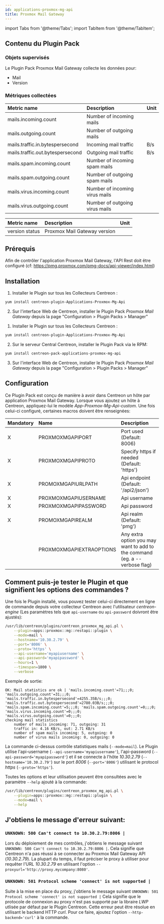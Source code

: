```yaml
---
id: applications-proxmox-mg-api
title: Proxmox Mail Gateway
---
```

import Tabs from '@theme/Tabs';
import TabItem from '@theme/TabItem';


## Contenu du Plugin Pack

### Objets supervisés

Le Plugin Pack Proxmox Mail Gateway collecte les données pour:
* Mail
* Version

### Métriques collectées

<Tabs groupId="sync">
<TabItem value="Mail" label="Mail">

| Metric name                      | Description                    | Unit |
| :------------------------------- | :----------------------------- | :--- |
| mails.incoming.count             | Number of incoming mails       |      |
| mails.outgoing.count             | Number of outgoing mails       |      |
| mails.traffic.in.bytespersecond  | Incoming mail traffic          | B/s  |
| mails.traffic.out.bytespersecond | Outgoing mail traffic          | B/s  |
| mails.spam.incoming.count        | Number of incoming spam mails  |      |
| mails.spam.outgoing.count        | Number of outgoing spam mails  |      |
| mails.virus.incoming.count       | Number of incoming virus mails |      |
| mails.virus.outgoing.count       | Number of outgoing virus mails |      |

</TabItem>
<TabItem value="Version" label="Version">

| Metric name     | Description                  | Unit |
| :-------------- | :--------------------------- | :--- |
| version status  | Proxmox Mail Gateway version |      |

</TabItem>
</Tabs>

## Prérequis

Afin de contrôler l'application Proxmox Mail Gateway, l'API Rest doit être configuré (cf: https://pmg.proxmox.com/pmg-docs/api-viewer/index.html)

## Installation

<Tabs groupId="sync">
<TabItem value="Online License" label="Online License">

1. Installer le Plugin sur tous les Collecteurs Centreon :

```bash
yum install centreon-plugin-Applications-Proxmox-Mg-Api
```

2. Sur l'interface Web de Centreon, installer le Plugin Pack *Proxmox Mail Gateway* depuis la page "Configuration > Plugin Packs > Manager"

</TabItem>
<TabItem value="Offline License" label="Offline License">

1. Installer le Plugin sur tous les Collecteurs Centreon :

```bash
yum install centreon-plugin-Applications-Proxmox-Mg-Api
```

2. Sur le serveur Central Centreon, installer le Plugin Pack via le RPM:

```bash
yum install centreon-pack-applications-proxmox-mg-api
```

3. Sur l'interface Web de Centreon, installer le Plugin Pack *Proxmox Mail Gateway* depuis la page "Configuration > Plugin Packs > Manager"

</TabItem>
</Tabs>

## Configuration

Ce Plugin Pack est conçu de manière à avoir dans Centreon un hôte par application Proxmox Mail Gateway.
Lorsque vous ajoutez un hôte à Centreon, appliquez-lui le modèle *App-Proxmox-Mg-Api-custom*. 
Une fois celui-ci configuré, certaines macros doivent être renseignées:

| Mandatory | Name                     | Description                                                                |
| :-------- | :----------------------- | :------------------------------------------------------------------------- |
| X         | PROXMOXMGAPIPORT         | Port used (Default: 8006)                                                  |
| X         | PROXMOXMGAPIPROTO        | Specify https if needed (Default: 'https')                                 |
| X         | PROMOXMGAPIURLPATH       | Api endpoint (Default: '/api2/json')                                       |
| X         | PROXMOXMGAPIUSERNAME     | Api username                                                               |
| X         | PROXMOXMGAPIPASSWORD     | Api password                                                               |
| X         | PROMOXMGAPIREALM         | Api realm (Default: 'pmg')                                                 |
|           | PROXMOXMGAPIEXTRAOPTIONS | Any extra option you may want to add to the command (eg. a --verbose flag) |

## Comment puis-je tester le Plugin et que signifient les options des commandes ?

Une fois le Plugin installé, vous pouvez tester celui-ci directement en ligne de commande depuis votre collecteur Centreon avec l'utilisateur *centreon-engine*
(Les paramètres tels que ```api-username``` ou ```api-password``` doivront être ajustés):

```bash
/usr/lib/centreon/plugins/centreon_proxmox_mg_api.pl \
    --plugin=apps::proxmox::mg::restapi::plugin \
    --mode=mail \
    --hostname='10.30.2.79' \
    --port='8006' \
    --proto='https' \
    --api-username='myapiusername' \
    --api-password='myapipassword' \
    --hours=1 \
    --timespan=1800 \
    --verbose
```

Exemple de sortie:
```
OK: Mail statistics are ok | 'mails.incoming.count'=71;;;0; 'mails.outgoing.count'=31;;;0; 'mails.traffic.in.bytespersecond'=4255.35B/s;;;0; 'mails.traffic.out.bytespersecond'=2780.03B/s;;;0; 'mails.spam.incoming.count'=5;;;0; 'mails.spam.outgoing.count'=0;;;0; 'mails.virus.incoming.count'=0;;;0; 'mails.virus.outgoing.count'=0;;;0;
checking mail statistics
    number of mails incoming: 71, outgoing: 31
    traffic in: 4.16 KB/s, out: 2.71 KB/s
    number of spam mails incoming: 5, outgoing: 0
    number of virus mails incoming: 0, outgoing: 0
```

La commande ci-dessus contrôle statistiques mails (```--mode=mail```).
Le Plugin utilise l'api-username (```--api-username='myapiusername'```), l'api-password (```--api-password='myapipassword'```)
et il se connecte à l'hôte _10.30.2.79_ (```--hostname='10.30.2.79'```) sur le port _8006_ (```--port='8006'```) utilisant le protocol _https_ (```--proto='https'```).

Toutes les options et leur utilisation peuvent être consultées avec le paramètre ```--help``` ajouté à la commande:

```bash
/usr/lib/centreon/plugins/centreon_proxmox_mg_api.pl \
    --plugin=apps::proxmox::mg::restapi::plugin \
    --mode=mail \
    --help
```

## J'obtiens le message d'erreur suivant:

### ```UNKNOWN: 500 Can't connect to 10.30.2.79:8006 |```

Lors du déploiement de mes contrôles, j'obtiens le message suivant ```UNKNOWN: 500 Can't connect to 10.30.2.79:8006 |```.
Cela signifie que Centreon n'a pas réussi à se connecter au Proxmox Mail Gateway API (*10.30.2.79*).
La plupart du temps, il faut préciser le proxy à utiliser pour requêter l'URL *10.30.2.79* en utilisant l'option ```--proxyurl='http://proxy.mycompany:8080'```.

### ```UNKNOWN: 501 Protocol scheme 'connect' is not supported |```

Suite à la mise en place du proxy, j'obtiens le message suivant ```UNKNOWN: 501 Protocol scheme 'connect' is not supported |```
Cela signifie que le protocole de connexion au proxy n'est pas supporté par la libraire *LWP* utlisée par défaut par le Plugin Centreon.
Cette erreur peut être résolue en utilisant le backend HTTP *curl*. Pour ce faire, ajoutez l'option ```--http-backend='curl'``` à la commande.
